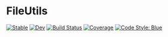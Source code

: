 # FileUtils

[![Stable](https://img.shields.io/badge/docs-stable-blue.svg)](https://mtfishman.github.io/FileUtils.jl/stable)
[![Dev](https://img.shields.io/badge/docs-dev-blue.svg)](https://mtfishman.github.io/FileUtils.jl/dev)
[![Build Status](https://github.com/mtfishman/FileUtils.jl/actions/workflows/CI.yml/badge.svg?branch=main)](https://github.com/mtfishman/FileUtils.jl/actions/workflows/CI.yml?query=branch%3Amain)
[![Coverage](https://codecov.io/gh/mtfishman/FileUtils.jl/branch/main/graph/badge.svg)](https://codecov.io/gh/mtfishman/FileUtils.jl)
[![Code Style: Blue](https://img.shields.io/badge/code%20style-blue-4495d1.svg)](https://github.com/invenia/BlueStyle)
